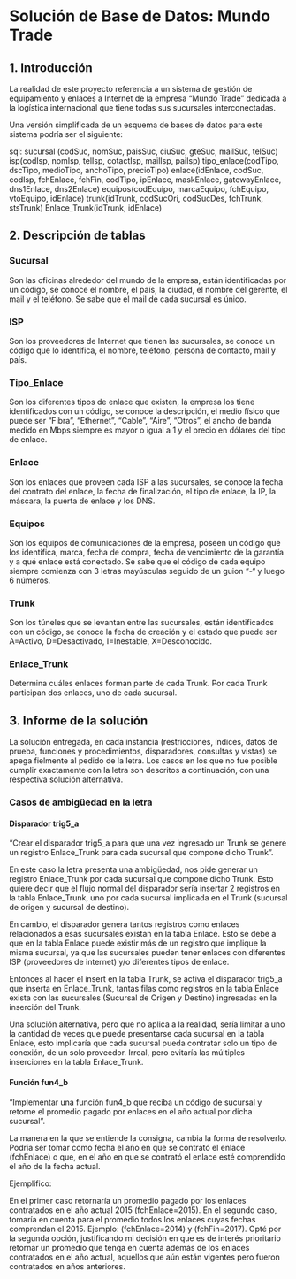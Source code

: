 # Solución de Base de Datos: Mundo Trade

## 1. Introducción

La realidad de este proyecto referencia a un sistema de gestión de equipamiento y enlaces a Internet de la empresa “Mundo Trade” dedicada a la logística internacional que tiene todas sus sucursales interconectadas.

Una versión simplificada de un esquema de bases de datos para este sistema podría ser el siguiente:

sql:
sucursal (codSuc, nomSuc, paisSuc, ciuSuc, gteSuc, mailSuc, telSuc) 
isp(codIsp, nomIsp, telIsp, cotactIsp, mailIsp, paiIsp) 
tipo_enlace(codTipo, dscTipo, medioTipo, anchoTipo, precioTipo) 
enlace(idEnlace, codSuc, codIsp, fchEnlace, fchFin, codTipo, ipEnlace, maskEnlace, gatewayEnlace, dns1Enlace, dns2Enlace) 
equipos(codEquipo, marcaEquipo, fchEquipo, vtoEquipo, idEnlace) 
trunk(idTrunk, codSucOri, codSucDes, fchTrunk, stsTrunk) 
Enlace_Trunk(idTrunk, idEnlace)

## 2. Descripción de tablas

### Sucursal
Son las oficinas alrededor del mundo de la empresa, están identificadas por un código, se conoce el nombre, el país, la ciudad, el nombre del gerente, el mail y el teléfono. Se sabe que el mail de cada sucursal es único.

### ISP
Son los proveedores de Internet que tienen las sucursales, se conoce un código que lo identifica, el nombre, teléfono, persona de contacto, mail y país.

### Tipo_Enlace
Son los diferentes tipos de enlace que existen, la empresa los tiene identificados con un código, se conoce la descripción, el medio físico que puede ser “Fibra”, “Ethernet”, “Cable”, “Aire”, “Otros”, el ancho de banda medido en Mbps siempre es mayor o igual a 1 y el precio en dólares del tipo de enlace.

### Enlace
Son los enlaces que proveen cada ISP a las sucursales, se conoce la fecha del contrato del enlace, la fecha de finalización, el tipo de enlace, la IP, la máscara, la puerta de enlace y los DNS.

### Equipos
Son los equipos de comunicaciones de la empresa, poseen un código que los identifica, marca, fecha de compra, fecha de vencimiento de la garantía y a qué enlace está conectado. Se sabe que el código de cada equipo siempre comienza con 3 letras mayúsculas seguido de un guion “-“ y luego 6 números.

### Trunk
Son los túneles que se levantan entre las sucursales, están identificados con un código, se conoce la fecha de creación y el estado que puede ser A=Activo, D=Desactivado, I=Inestable, X=Desconocido.

### Enlace_Trunk
Determina cuáles enlaces forman parte de cada Trunk. Por cada Trunk participan dos enlaces, uno de cada sucursal.

## 3. Informe de la solución

La solución entregada, en cada instancia (restricciones, índices, datos de prueba, funciones y procedimientos, disparadores, consultas y vistas) se apega fielmente al pedido de la letra. Los casos en los que no fue posible cumplir exactamente con la letra son descritos a continuación, con una respectiva solución alternativa.

### Casos de ambigüedad en la letra

#### Disparador trig5_a
“Crear el disparador trig5_a para que una vez ingresado un Trunk se genere un registro Enlace_Trunk para cada sucursal que compone dicho Trunk”.

En este caso la letra presenta una ambigüedad, nos pide generar un registro Enlace_Trunk por cada sucursal que compone dicho Trunk. Esto quiere decir que el flujo normal del disparador sería insertar 2 registros en la tabla Enlace_Trunk, uno por cada sucursal implicada en el Trunk (sucursal de origen y sucursal de destino).

En cambio, el disparador genera tantos registros como enlaces relacionados a esas sucursales existan en la tabla Enlace. Esto se debe a que en la tabla Enlace puede existir más de un registro que implique la misma sucursal, ya que las sucursales pueden tener enlaces con diferentes ISP (proveedores de internet) y/o diferentes tipos de enlace.

Entonces al hacer el insert en la tabla Trunk, se activa el disparador trig5_a que inserta en Enlace_Trunk, tantas filas como registros en la tabla Enlace exista con las sucursales (Sucursal de Origen y Destino) ingresadas en la inserción del Trunk.

Una solución alternativa, pero que no aplica a la realidad, sería limitar a uno la cantidad de veces que puede presentarse cada sucursal en la tabla Enlace, esto implicaría que cada sucursal pueda contratar solo un tipo de conexión, de un solo proveedor. Irreal, pero evitaría las múltiples inserciones en la tabla Enlace_Trunk.

#### Función fun4_b
“Implementar una función fun4_b que reciba un código de sucursal y retorne el promedio pagado por enlaces en el año actual por dicha sucursal”.

La manera en la que se entiende la consigna, cambia la forma de resolverlo. Podría ser tomar como fecha el año en que se contrató el enlace (fchEnlace) o que, en el año en que se contrató el enlace esté comprendido el año de la fecha actual.

Ejemplifico:

En el primer caso retornaría un promedio pagado por los enlaces contratados en el año actual 2015 (fchEnlace=2015).
En el segundo caso, tomaría en cuenta para el promedio todos los enlaces cuyas fechas comprendan el 2015. Ejemplo: (fchEnlace=2014) y (fchFin=2017).
Opté por la segunda opción, justificando mi decisión en que es de interés prioritario retornar un promedio que tenga en cuenta además de los enlaces contratados en el año actual, aquellos que aún están vigentes pero fueron contratados en años anteriores.